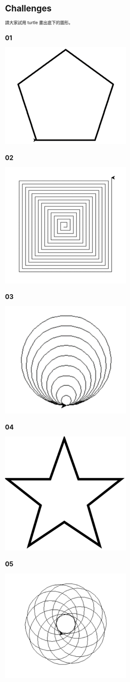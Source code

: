 # Challenges

請大家試用 turtle 畫出底下的圖形。

## 01

<img src="images/pentagon.png" width="400" />

## 02

<img src="images/coils.png" width="400" />

## 03

<img src="images/circles.png" width="400" />

## 04

<img src="images/star.png" width="400" />

## 05

<img src="images/donut.png" width="400" />